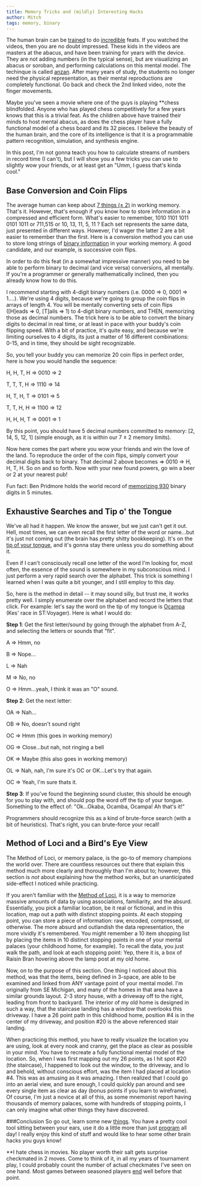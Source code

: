 ```yaml
---
title: Memory Tricks and (mildly) Interesting Hacks
author: Mitch
tags: memory, binary
---
```


The human brain can be [trained](http://www.youtube.com/watch?v=_vGMsVirYKs) to do [incredible](http://www.youtube.com/watch?v=sEvJ2sKIb6U) feats. If you watched the videos, then you are no doubt impressed. These kids in the videos are masters at the abacus, and have been training for years with the device. They are not adding numbers (in the typical sense), but are visualizing an abacus or soroban, and performing calculations on this mental model. The techinque is called [anzan](http://japandailypress.com/mental-math-calculating-numbers-the-flash-anzan-way-3017513). After many years of study, the students no longer need the physical representation, as their mental reproductions are completely functional. Go back and check the 2nd linked video, note the finger movements. 

Maybe you've seen a movie where one of the guys is playing **chess blindfolded. Anyone who has played chess competitively for a few years knows that this is a trivial feat. As the children above have trained their minds to host mental abacus, as does the chess player have a fully functional model of a chess board and its 32 pieces. I believe the beauty of the human brain, and the core of its intelligence is that it is a programmable pattern recognition, simulation, and synthesis engine. 

In this post, I'm not gonna teach you how to calculate streams of numbers in record time (I can't), but I will show you a few tricks you can use to slightly wow your friends, or at least get an "Umm, I guess that's kinda cool."

## Base Conversion and Coin Flips
The average human can keep about [7 things (± 2)](http://en.wikipedia.org/wiki/The_Magical_Number_Seven,_Plus_or_Minus_Two) in working memory. That's it. However, that's enough if you know how to store information in a compressed and efficient form.
What's easier to remember, 1010 1101 1011 0101 1011 or 711,515 or 10, 13, 11, 5, 11 ? Each set represents the same data, just presented in different ways. However, I'd wager the latter 2 are a bit easier to remember than the first. Here is a conversion method you can use to store long strings of [binary information](http://en.wikipedia.org/wiki/Binary_data) in your working memory. A good candidate, and our example, is successive coin flips.

In order to do this feat (in a somewhat impressive manner) you need to be able to perform binary to decimal (and vice versa) conversions, all mentally. If you're a programmer or generally mathematically inclined, then you already know how to do this. 

I recommend starting with 4-digit binary numbers (i.e. 0000 => 0, 0001 => 1....). We're using 4 digits, because we're going to group the coin flips in arrays of length 4. You will be mentally converting sets of coin flips ([H]eads => 0, [T]ails => 1) to 4-digit binary numbers, and THEN, memorizing those as decimal numbers. The trick here is to be able to convert the binary digits to decimal in real time, or at least in pace with your buddy's coin flipping speed. With a bit of practice, it's quite easy, and because we're limiting ourselves to 4 digits, its just a matter of 16 different combinations: 0-15, and in time, they should be sight recognizable.

So, you tell your buddy you can memorize 20 coin flips in perfect order, here is how you would handle the sequence:

H, H, T, H => 0010 => 2

T, T, T, H => 1110 => 14

H, T, H, T => 0101 => 5

T, T, H, H => 1100 => 12 

H, H, H, T => 0001 => 1

By this point, you should have 5 decimal numbers committed to memory: [2, 14, 5, 12, 1] (simple enough, as it is within our 7 ± 2 memory limits). 

Now here comes the part where you wow your friends and win the love of the land. To reproduce the order of the coin flips, simply convert your decimal digits back to binary. That decimal 2 above becomes => 0010 => H, H, T, H. So on and so forth. Now with your new found powers, go win a beer or 2 at your nearest pub!

Fun fact: Ben Pridmore holds the world record of [memorizing 930](http://www.world-memory-statistics.com/discipline.php?id=binary5) binary digits in 5 minutes.


## Exhaustive Searches and Tip o' the Tongue
We've all had it happen. We know the answer, but we just can't get it out. Hell, most times, we can even recall the first letter of the word or name...but it's just not coming out (the brain has pretty shitty bookkeeping). It's on the [tip of your tongue](http://en.wikipedia.org/wiki/Tip_of_the_tongue), and it's gonna stay there unless you do something about it. 

Even if I can't consciously recall one letter of the word I'm looking for, most often, the essence of the sound is somewhere in my subconscious mind. I just perform a very rapid search over the alphabet. This trick is something I learned when I was quite a bit younger, and I still employ to this day.

So, here is the method in detail -- it may sound silly, but trust me, it works pretty well. I simply enumerate over the alphabet and record the letters that click. For example: let's say the word on the tip of my tongue is [Ocampa](http://en.memory-alpha.org/wiki/Ocampa) (Kes' race in ST:Voyager). Here is what I would do:

**Step 1**: Get the first letter/sound by going through the alphabet from A-Z, and selecting the letters or sounds that "fit".

A => Hmm, no

B => Nope...

L => Nah

M => No, no

O => Hmm...yeah, I think it was an "O" sound.

**Step 2**: Get the next letter:

OA => Nah...

OB => No, doesn't sound right

OC => Hmm (this goes in working memory)

OG => Close...but nah, not ringing a bell

OK => Maybe (this also goes in working memory)

OL => Nah, nah, I'm sure it's OC or OK...Let's try that again.

OC => Yeah, I'm sure thats it.

**Step 3**: If you've found the beginning sound cluster, this should be enough for you to play with, and should pop the word off the tip of your tongue.
Something to the effect of: "Ok...Okaba, Ocamba, Ocampa! Ah that's it!"

Programmers should recognize this as a kind of brute-force search (with a bit of heuristics). That's right, you can brute-force your recall!

## Method of Loci and a Bird's Eye View
The Method of Loci, or memory palace, is the go-to of memory champions the world over. There are countless resources out there that explain this method much more clearly and thoroughly than I'm about to; however, this section is *not* about explaining how the method works, but an unanticipated side-effect I noticed while practicing. 

If you aren't familiar with the [Method of Loci](http://en.wikipedia.org/wiki/Method_of_loci), it is a way to memorize massive amounts of data by using associations, familiarity, and the absurd. Essentially, you pick a familiar location, be it real or fictional, and in this location, map out a path with distinct stopping points. At each stopping point, you can store a piece of information: raw, encoded, compressed, or otherwise. The more absurd and outlandish the data representation, the more vividly it's remembered. You might remember a 10 item shopping list by placing the items in 10 distinct stopping points in one of your mental palaces (your childhood home, for example). To recall the data, you just walk the path, and look at each stopping point: Yep, there it is, a box of Raisin Bran hovering above the lamp post at my old home. 

Now, on to the purpose of this section. One thing I noticed about this method, was that the items, being defined in 3-space, are able to be examined and linked from ANY vantage point of your mental model. I'm originally from SE Michigan, and many of the homes in that area have a similar grounds layout. 2-3 story house, with a driveway off to the right, leading from front to backyard. The interior of my old home is designed in such a way, that the staircase landing has a  window that overlooks this driveway. I have a 26 point path in this childhood home, position #4 is in the center of my driveway, and position #20 is the above referenced stair landing. 

When practicing this method, you have to really visualize the location you are using, look at every nook and cranny, get the place as clear as possible in your mind. You have to recreate a fully functional mental model of the location. 
So, when I was first mapping out my 26 points, as I hit spot #20 (the staircase), I happened to look out the window, to the driveway, and lo and behold, without conscious effort, was the item I had placed at location #4. This was as amusing as it was amazing. I then realized that I could go into an aerial view, and sure enough, I could quickly pan around and see every single item as clear as day (bonus points if you learn to wireframe). Of course, I'm just a novice at all of this, as some mnemonist report having thousands of memory palaces, some with hundreds of stopping points, I can only imagine what other things they have discovered. 

###Conclusion
So go out, learn some new [things](http://www.amazon.com/How-To-Clever-Ben-Pridmore/dp/1257099043). You have a pretty cool tool sitting between your ears, use it do a little more than just [program](http://www.amazon.com/Winning-Chess-Three-Moves-Ahead/dp/0671211145) all day! I really enjoy this kind of stuff and would like to hear some other brain hacks you guys know!


**I hate chess in movies. No player worth their salt gets surprise checkmated in 2 moves. Come to think of it, in all my years of tournament play, I could probably count the number of actual checkmates I've seen on one hand. Most games between seasoned players [end](http://en.wikipedia.org/wiki/Glossary_of_chess#Resign) well before that point.
